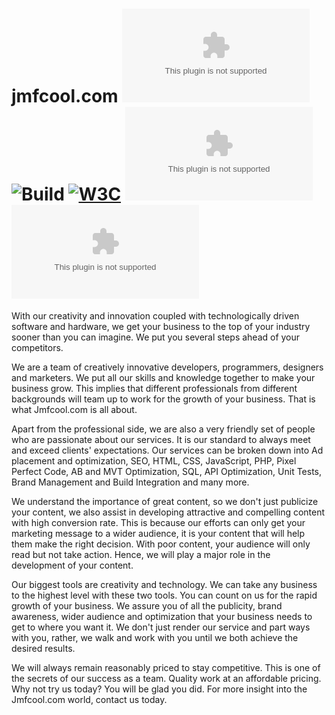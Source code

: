 # jmfcool.com ![Version](https://img.shields.io/github/package-json/v/jmfcool/jmfcool.com) ![Build](https://img.shields.io/github/workflow/status/jmfcool/jmfcool.com/pages%20build%20and%20deployment/main) [![W3C](https://img.shields.io/w3c-validation/default?preset=HTML%2C%20SVG%201.1%2C%20MathML%203.0&targetUrl=https%3A%2F%2Fjmfcool.com)](https://validator.w3.org/nu/?doc=https%3A%2F%2Fjmfcool.com) ![Languages](https://img.shields.io/github/languages/top/jmfcool/jmfcool.com) ![Last Updated](https://img.shields.io/github/last-commit/jmfcool/jmfcool.com)

With our creativity and innovation coupled with technologically driven software and hardware, we get your business to the top of your industry sooner than you can imagine. We put you several steps ahead of your competitors.

We are a team of creatively innovative developers, programmers, designers and marketers. We put all our skills and knowledge together to make your business grow. This implies that different professionals from different backgrounds will team up to work for the growth of your business. That is what Jmfcool.com is all about.

Apart from the professional side, we are also a very friendly set of people who are passionate about our services. It is our standard to always meet and exceed clients' expectations. Our services can be broken down into Ad placement and optimization, SEO, HTML, CSS, JavaScript, PHP, Pixel Perfect Code, AB and MVT Optimization, SQL, API Optimization, Unit Tests, Brand Management and Build Integration and many more.

We understand the importance of great content, so we don't just publicize your content, we also assist in developing attractive and compelling content with high conversion rate. This is because our efforts can only get your marketing message to a wider audience, it is your content that will help them make the right decision. With poor content, your audience will only read but not take action. Hence, we will play a major role in the development of your content.

Our biggest tools are creativity and technology. We can take any business to the highest level with these two tools. You can count on us for the rapid growth of your business. We assure you of all the publicity, brand awareness, wider audience and optimization that your business needs to get to where you want it. We don't just render our service and part ways with you, rather, we walk and work with you until we both achieve the desired results.

We will always remain reasonably priced to stay competitive. This is one of the secrets of our success as a team. Quality work at an affordable pricing. Why not try us today? You will be glad you did. For more insight into the Jmfcool.com world, contact us today.

